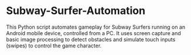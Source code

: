 # Subway-Surfer-Automation
This Python script automates gameplay for Subway Surfers running on an Android mobile device, controlled from a PC. It uses screen capture and basic image processing to detect obstacles and simulate touch inputs (swipes) to control the game character.
